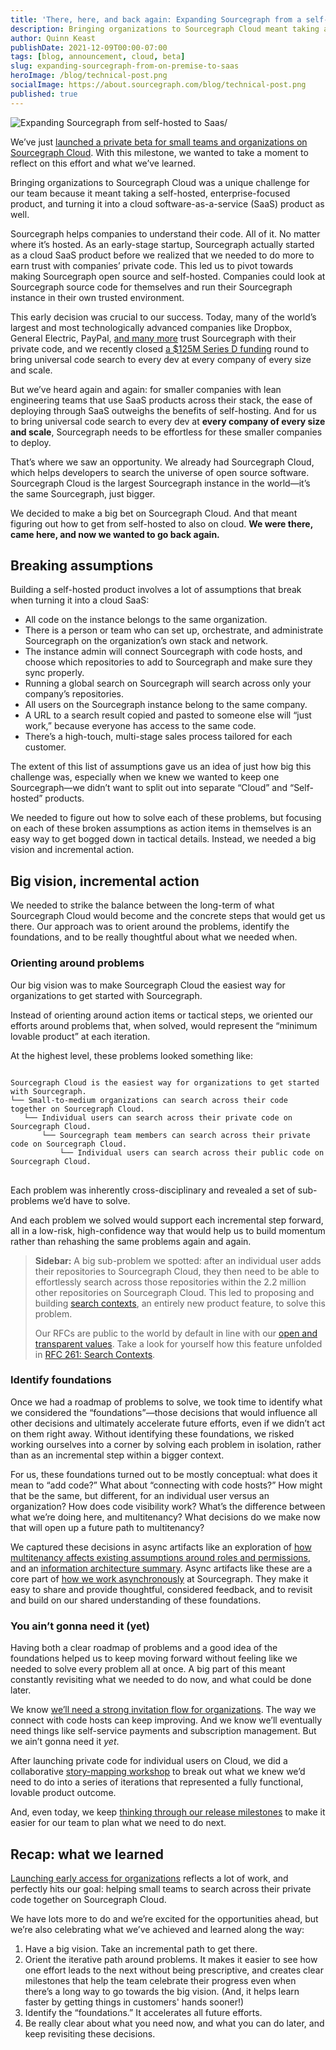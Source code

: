 ```yaml
---
title: 'There, here, and back again: Expanding Sourcegraph from a self-hosted product into a cloud offering'
description: Bringing organizations to Sourcegraph Cloud meant taking a self-hosted, enterprise-focused product, and evolving it into also a cloud software-as-a-service product. Here’s how we took this big vision and turned it into incremental action.
author: Quinn Keast
publishDate: 2021-12-09T00:00-07:00
tags: [blog, announcement, cloud, beta]
slug: expanding-sourcegraph-from-on-premise-to-saas
heroImage: /blog/technical-post.png
socialImage: https://about.sourcegraph.com/blog/technical-post.png
published: true
---
```


![Expanding Sourcegraph from self-hosted to Saas/](/blog/technical-post.png)

We’ve just [launched a private beta for small teams and organizations on Sourcegraph Cloud](/blog/sourcegraph-cloud-for-teams-now-in-private-beta/). With this milestone, we wanted to take a moment to reflect on this effort and what we’ve learned.

Bringing organizations to Sourcegraph Cloud was a unique challenge for our team because it meant taking a self-hosted, enterprise-focused product, and turning it into a cloud software-as-a-service (SaaS) product as well.

Sourcegraph helps companies to understand their code. All of it. No matter where it’s hosted. As an early-stage startup, Sourcegraph actually started as a cloud SaaS product before we realized that we needed to do more to earn trust with companies’ private code. This led us to pivot towards making Sourcegraph open source and self-hosted. Companies could look at Sourcegraph source code for themselves and run their Sourcegraph instance in their own trusted environment.

This early decision was crucial to our success. Today, many of the world’s largest and most technologically advanced companies like Dropbox, General Electric, PayPal, [and many more](/case-studies) trust Sourcegraph with their private code, and we recently closed [a $125M Series D funding](/blog/announcing-sourcegraphs-series-d-round/) round to bring universal code search to every dev at every company of every size and scale.

But we’ve heard again and again: for smaller companies with lean engineering teams that use SaaS products across their stack, the ease of deploying through SaaS outweighs the benefits of self-hosting. And for us to bring universal code search to every dev at <strong>every company of every size and scale</strong>, Sourcegraph needs to be effortless for these smaller companies to deploy.

That’s where we saw an opportunity. We already had Sourcegraph Cloud, which helps developers to search the universe of open source software. Sourcegraph Cloud is the largest Sourcegraph instance in the world—it’s the same Sourcegraph, just bigger.

We decided to make a big bet on Sourcegraph Cloud. And that meant figuring out how to get from self-hosted to also on cloud. <strong>We were there, came here, and now we wanted to go back again.</strong>

## Breaking assumptions

Building a self-hosted product involves a lot of assumptions that break when turning it into a cloud SaaS:

- All code on the instance belongs to the same organization.
- There is a person or team who can set up, orchestrate, and administrate Sourcegraph on the organization’s own stack and network.
- The instance admin will connect Sourcegraph with code hosts, and choose which repositories to add to Sourcegraph and make sure they sync properly.
- Running a global search on Sourcegraph will search across only your company’s repositories.
- All users on the Sourcegraph instance belong to the same company.
- A URL to a search result copied and pasted to someone else will “just work,” because everyone has access to the same code.
- There’s a high-touch, multi-stage sales process tailored for each customer.

The extent of this list of assumptions gave us an idea of just how big this challenge was, especially when we knew we wanted to keep one Sourcegraph—we didn’t want to split out into separate “Cloud” and “Self-hosted” products.

We needed to figure out how to solve each of these problems, but focusing on each of these broken assumptions as action items in themselves is an easy way to get bogged down in tactical details. Instead, we needed a big vision and incremental action.

## Big vision, incremental action

We needed to strike the balance between the long-term of what Sourcegraph Cloud would become and the concrete steps that would get us there. Our approach was to orient around the problems, identify the foundations, and to be really thoughtful about what we needed when.

### Orienting around problems

Our big vision was to make Sourcegraph Cloud the easiest way for organizations to get started with Sourcegraph.

Instead of orienting around action items or tactical steps, we oriented our efforts around problems that, when solved, would represent the “minimum lovable product” at each iteration.

At the highest level, these problems looked something like:

<pre className="language-markdown">
<code className="language-markdown" style={{whiteSpace: 'pre-wrap'}}>
Sourcegraph Cloud is the easiest way for organizations to get started with Sourcegraph.
└── Small-to-medium organizations can search across their code together on Sourcegraph Cloud.
   └── Individual users can search across their private code on Sourcegraph Cloud.
       └── Sourcegraph team members can search across their private code on Sourcegraph Cloud.
           └── Individual users can search across their public code on Sourcegraph Cloud.
</code>
</pre>

Each problem was inherently cross-disciplinary and revealed a set of sub-problems we’d have to solve.

And each problem we solved would support each incremental step forward, all in a low-risk, high-confidence way that would help us to build momentum rather than rehashing the same problems again and again.

> <strong>Sidebar:</strong>
> A big sub-problem we spotted: after an individual user adds their repositories to Sourcegraph Cloud, they then need to be able to effortlessly search across those repositories within the 2.2 million other repositories on Sourcegraph Cloud. This led to proposing and building [search contexts](/blog/introducing-search-contexts/), an entirely new product feature, to solve this problem.
>
> Our RFCs are public to the world by default in line with our [open and transparent values](https://handbook.sourcegraph.com/company/values#open-and-transparent). Take a look for yourself how this feature unfolded in [RFC 261: Search Contexts](https://docs.google.com/document/d/1mlxy7Fy19Q2yua7Fjg0xCda1c07f9RoR8rXxU22Ni60/edit#).

### Identify foundations

Once we had a roadmap of problems to solve, we took time to identify what we considered the “foundations”—those decisions that would influence all other decisions and ultimately accelerate future efforts, even if we didn’t act on them right away. Without identifying these foundations, we risked working ourselves into a corner by solving each problem in isolation, rather than as an incremental step within a bigger context.

For us, these foundations turned out to be mostly conceptual: what does it mean to “add code?” What about “connecting with code hosts?” How might that be the same, but different, for an individual user versus an organization? How does code visibility work? What’s the difference between what we’re doing here, and multitenancy? What decisions do we make now that will open up a future path to multitenancy?

We captured these decisions in async artifacts like an exploration of [how multitenancy affects existing assumptions around roles and permissions](https://docs.google.com/document/d/10bvGT4lnHaRpne3zbHzEtld4Xv2x38DdIgaBPRNidXE/edit#), and an [information architecture summary](https://docs.google.com/document/d/15vIqi4SHUKYM4MJ80GLwLxQpoMJRCJVXUVuSZoYmrug/edit#). Async artifacts like these are a core part of [how we work asynchronously](https://handbook.sourcegraph.com/company/asynchronous-communication) at Sourcegraph. They make it easy to share and provide thoughtful, considered feedback, and to revisit and build on our shared understanding of these foundations.

### You ain’t gonna need it (yet)

Having both a clear roadmap of problems and a good idea of the foundations helped us to keep moving forward without feeling like we needed to solve every problem all at once. A big part of this meant constantly revisiting what we needed to do now, and what could be done later.

We know [we’ll need a strong invitation flow for organizations](https://docs.google.com/document/d/1DqJWHmVHA6EpyKNAh0h-WNdsOprN8t-xTQbQ4CH8Z3I/edit). The way we connect with code hosts can keep improving. And we know we’ll eventually need things like self-service payments and subscription management. But we ain’t gonna need it <i>yet</i>.

After launching private code for individual users on Cloud, we did a collaborative [story-mapping workshop](https://miro.com/app/board/o9J_l2ceJwU=/?invite_link_id=556797444102) to break out what we knew we’d need to do into a series of iterations that represented a fully functional, lovable product outcome.

And, even today, we keep [thinking through our release milestones](https://docs.google.com/document/d/1qFze1GDQhBdxe1xZ72HFH2XCBoOUd_4H5y7mxXUPsdg/edit#heading=h.1ogghndvekag) to make it easier for our team to plan what we need to do next.

## Recap: what we learned

[Launching early access for organizations](/blog/sourcegraph-cloud-for-teams-now-in-private-beta/) reflects a lot of work, and perfectly hits our goal: helping small teams to search across their private code together on Sourcegraph Cloud.

We have lots more to do and we’re excited for the opportunities ahead, but we’re also celebrating what we’ve achieved and learned along the way:

1. Have a big vision. Take an incremental path to get there.
2. Orient the iterative path around problems. It makes it easier to see how one effort leads to the next without being prescriptive, and creates clear milestones that help the team celebrate their progress even when there’s a long way to go towards the big vision. (And, it helps learn faster by getting things in customers' hands sooner!)
3. Identify the “foundations.” It accelerates all future efforts.
4. Be really clear about what you need now, and what you can do later, and keep revisiting these decisions.
